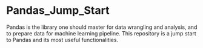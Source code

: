 # Pandas_Jump_Start
Pandas is the library one should master for data wrangling and analysis, and to prepare data for machine learning pipeline. This repository is a jump start to Pandas and its most useful functionalities.

